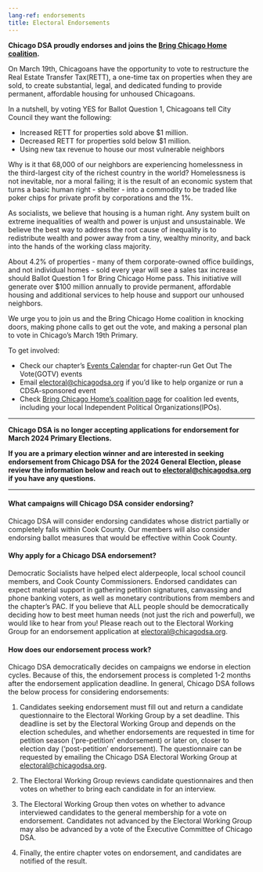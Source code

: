 ```yaml
---
lang-ref: endorsements
title: Electoral Endorsements
---
```


**Chicago DSA proudly endorses and joins the [Bring Chicago Home coalition](https://www.bringchicagohome.org).**

On March 19th, Chicagoans have the opportunity to vote to restructure the Real Estate Transfer Tax(RETT), a one-time tax on properties when they are sold, to create substantial, legal, and dedicated funding to provide permanent, affordable housing for unhoused Chicagoans.

In a nutshell, by voting YES for Ballot Question 1, Chicagoans tell City Council they want the following:

- Increased RETT for properties sold above $1 million.
- Decreased RETT for properties sold below $1 million.
- Using new tax revenue to house our most vulnerable neighbors

Why is it that 68,000 of our neighbors are experiencing homelessness in the third-largest city of the richest country in the world? Homelessness is not inevitable, nor a moral failing; it is the result of an economic system that turns a basic human right - shelter - into a commodity to be traded like poker chips for private profit by corporations and the 1%.

As socialists, we believe that housing is a human right. Any system built on extreme inequalities of wealth and power is unjust and unsustainable. We believe the best way to address the root cause of inequality is to redistribute wealth and power away from a tiny, wealthy minority, and back into the hands of the working class majority.

About 4.2% of properties - many of them corporate-owned office buildings, and not individual homes - sold every year will see a sales tax increase should Ballot Question 1 for Bring Chicago Home pass. This initiative will generate over $100 million annually to provide permanent, affordable housing and additional services to help house and support our unhoused neighbors.

We urge you to join us and the Bring Chicago Home coalition in knocking doors, making phone calls to get out the vote, and making a personal plan to vote in Chicago’s March 19th Primary.

To get involved:

- Check our chapter’s [Events Calendar](https://teamup.com/ksc3uaa38o41o2vz8o?view=a) for chapter-run Get Out The Vote(GOTV) events
- Email [electoral@chicagodsa.org](mailto:electoral@chicagodsa.org) if you’d like to help organize or run a CDSA-sponsored event
- Check [Bring Chicago Home’s coalition page](https://www.mobilize.us/bringchicagohome/) for coalition led events, including your local Independent Political Organizations(IPOs).

---

**Chicago DSA is no longer accepting applications for endorsement for March 2024 Primary Elections.**

**If you are a primary election winner and are interested in seeking endorsement from Chicago DSA for the 2024 General Election, please review the information below and reach out to <electoral@chicagodsa.org> if you have any questions.**

---

#### What campaigns will Chicago DSA consider endorsing?

Chicago DSA will consider endorsing candidates whose district partially or completely falls within Cook County. Our members will also consider endorsing ballot measures that would be effective within Cook County.

#### Why apply for a Chicago DSA endorsement?

Democratic Socialists have helped elect alderpeople, local school council members, and Cook County Commissioners. Endorsed candidates can expect material support in gathering petition signatures, canvassing and phone banking voters, as well as monetary contributions from members and the chapter’s PAC. If you believe that ALL people should be democratically deciding how to best meet human needs (not just the rich and powerful), we would like to hear from you! Please reach out to the Electoral Working Group for an endorsement application at <electoral@chicagodsa.org>.

#### How does our endorsement process work?

Chicago DSA democratically decides on campaigns we endorse in election cycles. Because of this, the endorsement process is completed 1-2 months after the endorsement application deadline. In general, Chicago DSA follows the below process for considering endorsements:

1. Candidates seeking endorsement must fill out and return a candidate questionnaire to the Electoral Working Group by a set deadline. This deadline is set by the Electoral Working Group and depends on the election schedules, and whether endorsements are requested in time for petition season (‘pre-petition’ endorsement) or later on, closer to election day (‘post-petition’ endorsement). The questionnaire can be requested by emailing the Chicago DSA Electoral Working Group at <electoral@chicagodsa.org>.

2. The Electoral Working Group reviews candidate questionnaires and then votes on whether to bring each candidate in for an interview.

3. The Electoral Working Group then votes on whether to advance interviewed candidates to the general membership for a vote on endorsement. Candidates not advanced by the Electoral Working Group may also be advanced by a vote of the Executive Committee of Chicago DSA.

4. Finally, the entire chapter votes on endorsement, and candidates are notified of the result.
